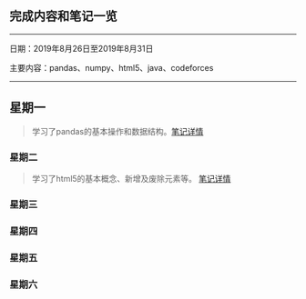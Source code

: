 ## 完成内容和笔记一览

***

日期：2019年8月26日至2019年8月31日

主要内容：pandas、numpy、html5、java、codeforces

***

## 星期一

> 学习了pandas的基本操作和数据结构。[笔记详情](E:\My_Study_Note\python笔记\pandas基础笔记\pandas基本知识.md)

### 星期二

> 学习了html5的基本概念、新增及废除元素等。 [笔记详情](E:\My_Study_Note\Html5\html5的推出和语法的改变.md)

### 星期三

>

### 星期四

>

### 星期五

>

### 星期六

>